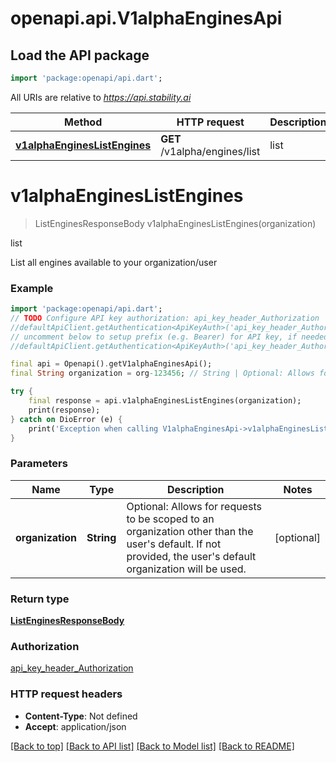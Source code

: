 # openapi.api.V1alphaEnginesApi

## Load the API package
```dart
import 'package:openapi/api.dart';
```

All URIs are relative to *https://api.stability.ai*

Method | HTTP request | Description
------------- | ------------- | -------------
[**v1alphaEnginesListEngines**](V1alphaEnginesApi.md#v1alphaengineslistengines) | **GET** /v1alpha/engines/list | list


# **v1alphaEnginesListEngines**
> ListEnginesResponseBody v1alphaEnginesListEngines(organization)

list

List all engines available to your organization/user

### Example
```dart
import 'package:openapi/api.dart';
// TODO Configure API key authorization: api_key_header_Authorization
//defaultApiClient.getAuthentication<ApiKeyAuth>('api_key_header_Authorization').apiKey = 'YOUR_API_KEY';
// uncomment below to setup prefix (e.g. Bearer) for API key, if needed
//defaultApiClient.getAuthentication<ApiKeyAuth>('api_key_header_Authorization').apiKeyPrefix = 'Bearer';

final api = Openapi().getV1alphaEnginesApi();
final String organization = org-123456; // String | Optional: Allows for requests to be scoped to an organization other than the user's default.  If not provided, the user's default organization will be used.

try {
    final response = api.v1alphaEnginesListEngines(organization);
    print(response);
} catch on DioError (e) {
    print('Exception when calling V1alphaEnginesApi->v1alphaEnginesListEngines: $e\n');
}
```

### Parameters

Name | Type | Description  | Notes
------------- | ------------- | ------------- | -------------
 **organization** | **String**| Optional: Allows for requests to be scoped to an organization other than the user's default.  If not provided, the user's default organization will be used. | [optional] 

### Return type

[**ListEnginesResponseBody**](ListEnginesResponseBody.md)

### Authorization

[api_key_header_Authorization](../README.md#api_key_header_Authorization)

### HTTP request headers

 - **Content-Type**: Not defined
 - **Accept**: application/json

[[Back to top]](#) [[Back to API list]](../README.md#documentation-for-api-endpoints) [[Back to Model list]](../README.md#documentation-for-models) [[Back to README]](../README.md)

